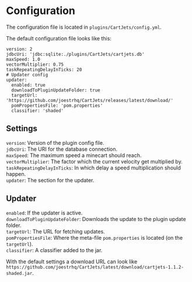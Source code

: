 # Configuration
The configuration file is located in `plugins/CartJets/config.yml`.  
  
The default configuration file looks like this:  
  
```
version: 2
jdbcUri: 'jdbc:sqlite:./plugins/CartJets/cartjets.db'
maxSpeed: 1.0
vectorMultiplier: 0.75
taskRepeatingDelayInTicks: 20
# Updater config
updater:
  enabled: true
  downloadToPluginUpdateFolder: true
  targetUrl: 'https://github.com/joestrhq/CartJets/releases/latest/download/'
  pomPropertiesFile: 'pom.properties'
  classifier: 'shaded'
```
  
## Settings
`version`: Version of the plugin config file.  
`jdbcUri`: The URI for the database connection.  
`maxSpeed`: The maximum speed a minecart should reach.  
`vectorMultiplier`: The factor which the current velocity get multiplied by.  
`taskRepeatingDelayInTicks`: In which delay a speed multiplication should happen.  
`updater`: The section for the updater.  
  
## Updater
`enabled`: If the updater is active.  
`downloadToPluginUpdateFolder`: Downloads the update to the plugin update folder.  
`targetUrl`: The URL for fetching updates.  
`pomPropertiesFile`: Where the meta-file `pom.properties` is located (on the `targetUrl`).  
`classifier`: A classifier added to the jar.  
  
With the default settings a download URL can look like `https://github.com/joestrhq/CartJets/latest/download/cartjets-1.1.2-shaded.jar`.